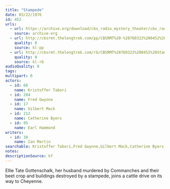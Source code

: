 ```yaml
---
title: "Stampede"
date: 03/22/1976
id: 452
urls: 
  - url: https://archive.org/download/cbs_radio_mystery_theater/cbs_radio_mystery_theater-0451-0500.zip/cbs_radio_mystery_theater-0451-0500%2Fcbsrmt_0452_stampede.mp3
    source: archive-org
  - url: http://cbsrmt.thelongtrek.com/pp/CBSRMT%20-%20760322%200452%20Stampede_pp.mp3
    quality: 0
    source: kl-pp
  - url: http://cbsrmt.thelongtrek.com/rb/CBSRMT%20760322%200452%20Stampede_wuwm%20recorded%208_6_76%20dropout%20start%20of%20act2.mp3
    quality: 0
    source: kl-rb
audioQuality: 0
tags: 
multipart: 0
actors:  
  - id: 66
    name: Kristoffer Tabori  
  - id: 204
    name: Fred Gwynne  
  - id: 17
    name: Gilbert Mack  
  - id: 212
    name: Catherine Byers  
  - id: 95
    name: Earl Hammond
writers:  
  - id: 38
    name: Ian Martin
searchable: Kristoffer Tabori,Fred Gwynne,Gilbert Mack,Catherine Byers,Earl Hammond Ian Martin
notes: 
descriptionSource: kf
---
```

Ellie Tate Gottenschalk, her husband murdered by Commanches and their beet crop and buildings destroyed by a stampede, joins a cattle drive on its way to Cheyenne.